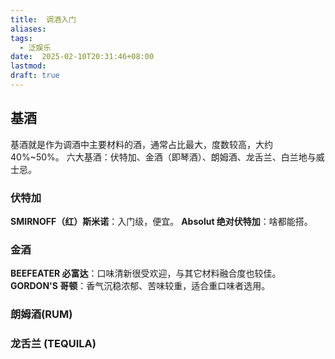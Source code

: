 ```yaml
---
title:  调酒入门
aliases: 
tags:
  - 泛娱乐
date:  2025-02-10T20:31:46+08:00
lastmod: 
draft: true
---
```


## 基酒
基酒就是作为调酒中主要材料的酒，通常占比最大，度数较高，大约40%~50%。
六大基酒：伏特加、金酒（即琴酒）、朗姆酒、龙舌兰、白兰地与威士忌。

### 伏特加

**SMIRNOFF（红）斯米诺**：入门级，便宜。
**Absolut 绝对伏特加**：啥都能搭。


### 金酒
**BEEFEATER 必富达**：口味清新很受欢迎，与其它材料融合度也较佳。
**GORDON'S 哥顿**：香气沉稳浓郁、苦味较重，适合重口味者选用。

### 朗姆酒(RUM)

### 龙舌兰 (TEQUILA)
